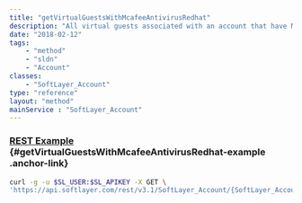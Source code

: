 ```yaml
---
title: "getVirtualGuestsWithMcafeeAntivirusRedhat"
description: "All virtual guests associated with an account that have McAfee Secure AntiVirus for Redhat software components."
date: "2018-02-12"
tags:
    - "method"
    - "sldn"
    - "Account"
classes:
    - "SoftLayer_Account"
type: "reference"
layout: "method"
mainService : "SoftLayer_Account"
---
```


### [REST Example](#getVirtualGuestsWithMcafeeAntivirusRedhat-example) <a href="/article/rest/"><i class="fas fa-question"></i></a> {#getVirtualGuestsWithMcafeeAntivirusRedhat-example .anchor-link} 
```bash
curl -g -u $SL_USER:$SL_APIKEY -X GET \
'https://api.softlayer.com/rest/v3.1/SoftLayer_Account/{SoftLayer_AccountID}/getVirtualGuestsWithMcafeeAntivirusRedhat'
```
